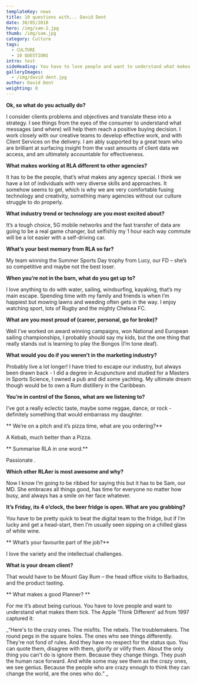 ```yaml
---
templateKey: news
title: 10 questions with... David Dent
date: 30/05/2018
hero: /img/sam-2.jpg
thumb: /img/sam.jpg
category: Culture
tags:
  - CULTURE
  - 10 QUESTIONS
intro: test
sideHeading: You have to love people and want to understand what makes them tick.
galleryImages:
  - /img/david dent.jpg
author: David Dent
weighting: 0
---
```

**Ok, so what do you actually do?**

I consider clients problems and objectives and translate these into a strategy.  I see things from the eyes of the consumer to understand what messages (and where) will help them reach a positive buying decision.  I work closely with our creative teams to develop effective work, and with Client Services on the delivery.  I am ably supported by a great team who are brilliant at surfacing insight from the vast amounts of client data we access, and am ultimately accountable for effectiveness.

**What makes working at RLA different to other agencies?**

It has to be the people, that’s what makes any agency special.  I think we have a lot of individuals with very diverse skills and approaches.  It somehow seems to gel, which is why we are very comfortable fusing technology and creativity, something many agencies without our culture struggle to do properly.

**What industry trend or technology are you most excited about?**

It’s a tough choice, 5G mobile networks and the fast transfer of data are going to be a real game changer, but selfishly my 1 hour each way commute will be a lot easier with a self-driving car.

**What’s your best memory from RLA so far?**

My team winning the Summer Sports Day trophy from Lucy, our FD – she’s so competitive and maybe not the best loser.

**When you’re not in the barn, what do you get up to?**

I love anything to do with water, sailing, windsurfing, kayaking, that’s my main escape.  Spending time with my family and friends is when I’m happiest but mowing lawns and weeding often gets in the way.  I enjoy watching sport, lots of Rugby and the mighty Chelsea FC.

**What are you most proud of (career, personal, go for broke)?**

Well I’ve worked on award winning campaigns, won National and European sailing championships, I probably should say my kids, but the one thing that really stands out is learning to play the Bongos (I’m tone deaf).

**What would you do if you weren’t in the marketing industry?**

Probably live a lot longer!  I have tried to escape our industry, but always been drawn back - I did a degree in Acupuncture and studied for a Masters in Sports Science, I owned a pub and did some yachting.  My ultimate dream though would be to own a Rum distillery in the Caribbean.

**You’re in control of the Sonos, what are we listening to?**

I’ve got a really eclectic taste, maybe some reggae, dance, or rock - definitely something that would embarrass my daughter.

**
We’re on a pitch and it’s pizza time, what are you ordering?**

A Kebab, much better than a Pizza.

**
Summarise RLA in one word.**

Passionate
.

**Which other RLAer is most awesome and why?**

Now I know I’m going to be ribbed for saying this but it has to be Sam, our MD.  She embraces all things good, has time for everyone no matter how busy, and always has a smile on her face whatever.

**It’s Friday, its 4 o’clock, the beer fridge is open. What are you grabbing?**

You have to be pretty quick to beat the digital team to the fridge, but if I’m lucky and get a head-start, then I’m usually seen sipping on a chilled glass of white wine.

**
What’s your favourite part of the job?**

I love the variety and the intellectual challenges.

**What is your dream client?**

That would have to be Mount Gay Rum – the head office visits to Barbados, and the product tasting.

**
What makes a good Planner?
**

For me it’s about being curious.  You have to love people and want to understand what makes them tick.  The Apple ‘Think Different’ ad from 1997 captured it:

_“Here's to the crazy ones. The misfits. The rebels. The troublemakers. The round pegs in the square holes. The ones who see things differently. They're not fond of rules. And they have no respect for the status quo. You can quote them, disagree with them, glorify or vilify them. About the only thing you can't do is ignore them. Because they change things. They push the human race forward. And while some may see them as the crazy ones, we see genius. Because the people who are crazy enough to think they can change the world, are the ones who do.”
_
